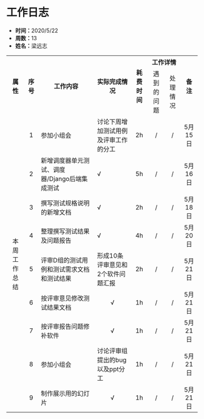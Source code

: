 <h1>工作日志</h1>
<ul>
    <li><strong>时间：</strong>2020/5/22</li>
    <li><strong>周数：</strong>13</li>
    <li><strong>姓名：</strong>梁远志</li>
</ul>
<table style="text-align:center">
  <tr>
    <th rowspan="2">属性</th>
    <th rowspan="2">序号</th>
    <th rowspan="2">工作内容</th>
    <th rowspan="2">实际完成情况</th>
    <th rowspan="2">耗费时间</th>
    <th colspan="2">工作详情</th>
    <th rowspan="2">备注</th>
  </tr>
  <tr>
    <td>遇到的问题</td>
    <td>处理情况</td>
  </tr>
  <tr>
    <td rowspan="9">本周工作总结</td>
    <td>1</td>
    <td style="text-align:left">参加小组会</td>
    <td style="text-align:left">讨论下周增加测试用例及评审工作的分工</td>
    <td>2h</td>
    <td>/</td>
    <td>/</td>
    <td>5月15日</td>
  </tr>
  <tr>
    <td>2</td>
    <td style="text-align:left">新增调度器单元测试、调度器/Django后端集成测试</td>
    <td style="text-align:left">√</td>
    <td>5h</td>
    <td>/</td>
    <td>/</td>
    <td>5月16日</td>
  </tr>
  <tr>
    <td>3</td>
    <td style="text-align:left">撰写测试规格说明的新增文档</td>
    <td style="text-align:left">√</td>
    <td>2h</td>
    <td>/</td>
    <td>/</td>
    <td>5月18日</td>
  </tr>
  <tr>
    <td>4</td>
    <td style="text-align:left">整理撰写测试结果及问题报告</td>
    <td style="text-align:left">√</td>
    <td>4h</td>
    <td>/</td>
    <td>/</td>
    <td>5月20日</td>
  </tr>
  <tr>
    <td>5</td>
    <td style="text-align:left">评审D组的测试用例和测试需求文档和测试结果</td>
    <td style="text-align:left">形成10条评审意见和2个软件问题汇报</td>
    <td>2h</td>
    <td>/</td>
    <td>/</td>
    <td>5月21日</td>
  </tr>
  <tr>
    <td>6</td>
    <td style="text-align:left">按评审意见修改测试结果文档</td>
    <td>√</td>
    <td>1h</td>
    <td>/</td>
    <td>/</td>
    <td>5月21日</td>
  </tr>
  <tr>
    <td>7</td>
    <td style="text-align:left">按评审报告问题修补软件</td>
    <td>√</td>
    <td>1h</td>
    <td>/</td>
    <td>/</td>
    <td>5月21日</td>
  </tr>
  <tr>
    <td>8</td>
    <td style="text-align:left">参加小组会</td>
    <td style="text-align:left">讨论评审组提出的bug以及ppt分工</td>
    <td>1h</td>
    <td>/</td>
    <td>/</td>
    <td>5月21日</td>
  </tr>
  <tr>
    <td>9</td>
    <td style="text-align:left">制作展示用的幻灯片</td>
    <td>√</td>
    <td>1h</td>
    <td>/</td>
    <td>/</td>
    <td>5月21日</td>
  </tr>
</table>
